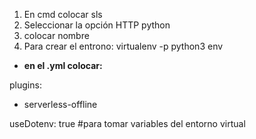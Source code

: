 1. En cmd colocar sls
2. Seleccionar la opción HTTP python
3. colocar nombre
4. Para crear el entrono: virtualenv -p python3 env


* __en el .yml colocar:__

plugins:
  - serverless-offline

useDotenv: true #para tomar variables del entorno virtual